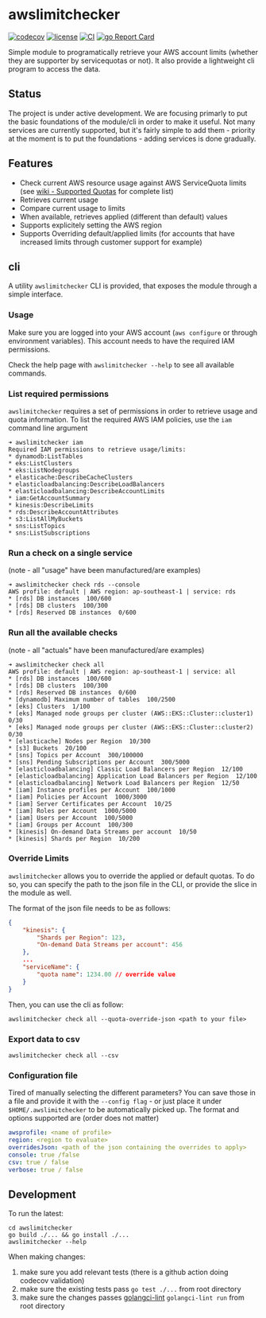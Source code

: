 
# awslimitchecker

[![codecov](https://codecov.io/gh/sebasrp/awslimitchecker/branch/main/graph/badge.svg?token=Y5AOHU08FU)](https://codecov.io/gh/sebasrp/awslimitchecker)
[![license](https://img.shields.io/github/license/sebasrp/awslimitchecker)](https://tldrlegal.com/license/mit-license)
[![CI](https://github.com/sebasrp/awslimitchecker/actions/workflows/workflow.yml/badge.svg)](https://github.com/sebasrp/awslimitchecker/actions/workflows/workflow.yml)
[![go Report Card](https://goreportcard.com/badge/github.com/sebasrp/awslimitchecker)](https://goreportcard.com/report/github.com/sebasrp/awslimitchecker)

Simple module to programatically retrieve your AWS account limits (whether they are supporter by servicequotas or not). It also provide a lightweight cli program to access the data.

## Status

The project is under active development. We are focusing primarly to put the basic foundations of the module/cli in order to make it useful.
Not many services are currently supported, but it's fairly simple to add them - priority at the moment is to put the foundations - adding services is done gradually.

## Features

* Check current AWS resource usage against AWS ServiceQuota limits (see [wiki - Supported Quotas](https://github.com/sebasrp/awslimitchecker/wiki/Supported-Quotas) for complete list)
* Retrieves current usage
* Compare current usage to limits
* When available, retrieves applied (different than default) values
* Supports explicitely setting the AWS region
* Supports Overriding default/applied limits (for accounts that have increased limits through customer support for example)

## cli

A utility `awslimitchecker` CLI is provided, that exposes the module through a simple interface.

### Usage

Make sure you are logged into your AWS account (`aws configure` or through environment variables). This account needs to have the required IAM permissions.

Check the help page with `awslimitchecker --help` to see all available commands.

### List required permissions

`awslimitchecker` requires a set of permissions in order to retrieve usage and quota information. To list the required AWS IAM policies, use the `iam` command line argument

```shell
➜ awslimitchecker iam
Required IAM permissions to retrieve usage/limits:
* dynamodb:ListTables
* eks:ListClusters
* eks:ListNodegroups
* elasticache:DescribeCacheClusters
* elasticloadbalancing:DescribeLoadBalancers
* elasticloadbalancing:DescribeAccountLimits
* iam:GetAccountSummary
* kinesis:DescribeLimits
* rds:DescribeAccountAttributes
* s3:ListAllMyBuckets
* sns:ListTopics
* sns:ListSubscriptions
```

### Run a check on a single service

(note - all "usage" have been manufactured/are examples)

```shell
➜ awslimitchecker check rds --console
AWS profile: default | AWS region: ap-southeast-1 | service: rds
* [rds] DB instances  100/600
* [rds] DB clusters  100/300
* [rds] Reserved DB instances  0/600
```

### Run all the available checks

(note - all "actuals" have been manufactured/are examples)

```shell
➜ awslimitchecker check all
AWS profile: default | AWS region: ap-southeast-1 | service: all
* [rds] DB instances  100/600
* [rds] DB clusters  100/300
* [rds] Reserved DB instances  0/600
* [dynamodb] Maximum number of tables  100/2500
* [eks] Clusters  1/100
* [eks] Managed node groups per cluster (AWS::EKS::Cluster::cluster1) 0/30
* [eks] Managed node groups per cluster (AWS::EKS::Cluster::cluster2) 0/30
* [elasticache] Nodes per Region  10/300
* [s3] Buckets  20/100
* [sns] Topics per Account  300/100000
* [sns] Pending Subscriptions per Account  300/5000
* [elasticloadbalancing] Classic Load Balancers per Region  12/100
* [elasticloadbalancing] Application Load Balancers per Region  12/100
* [elasticloadbalancing] Network Load Balancers per Region  12/50
* [iam] Instance profiles per Account  100/1000
* [iam] Policies per Account  1000/3000
* [iam] Server Certificates per Account  10/25
* [iam] Roles per Account  1000/5000
* [iam] Users per Account  100/5000
* [iam] Groups per Account  100/300
* [kinesis] On-demand Data Streams per account  10/50
* [kinesis] Shards per Region  10/200
```

### Override Limits

`awslimitchecker` allows you to override the applied or default quotas. To do so, you can specify the path to the json file in the CLI, or provide the slice in the module as well.

The format of the json file needs to be as follows:

```json
{
    "kinesis": {
        "Shards per Region": 123,
        "On-demand Data Streams per account": 456
    },
    ...
    "serviceName": {
        "quota name": 1234.00 // override value
    }
}
```

Then, you can use the cli as follow:

```shell
awslimitchecker check all --quota-override-json <path to your file>
```

### Export data to csv

```shell
awslimitchecker check all --csv
```

### Configuration file

Tired of manually selecting the different parameters? You can save those in a file and provide it with the `--config flag` - or just place it under `$HOME/.awslimitchecker` to be automatically picked up. The format and options supported are (order does not matter)

```yaml
awsprofile: <name of profile>
region: <region to evaluate>
overridesJson: <path of the json containing the overrides to apply>
console: true /false
csv: true / false
verbose: true / false
```

## Development

To run the latest:

```shell
cd awslimitchecker
go build ./... && go install ./...
awslimitchecker --help
```

When making changes:

1. make sure you add relevant tests (there is a github action doing codecov validation)
2. make sure the existing tests pass `go test ./...` from root directory
3. make sure the changes passes [golangci-lint](https://golangci-lint.run/) `golangci-lint run` from root directory
